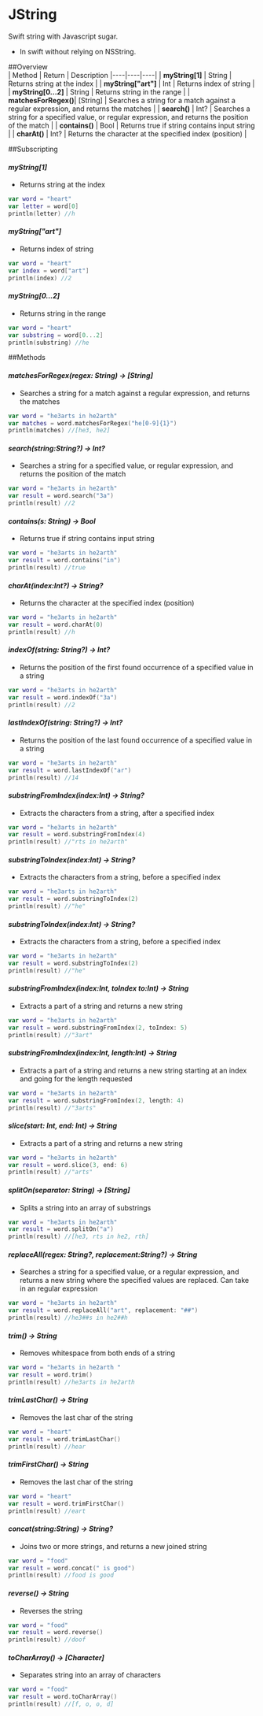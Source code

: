 # JString
Swift string with Javascript sugar.
- In swift without relying on NSString.    

##Overview    
|  Method | Return | Description
|----|----|----|
|  **myString[1]** | String | Returns string at the index |
|  **myString["art"]** | Int | Returns index of string |
|  **myString[0...2]** | String | Returns string in the range  |
|  **matchesForRegex()**| [String] | Searches a string for a match against a regular expression, and returns the matches |
|  **search()** | Int? | Searches a string for a specified value, or regular expression, and returns the position of the match |
|  **contains()** | Bool | Returns true if string contains input string   |
|  **charAt()** | Int? | Returns the character at the specified index (position) |


##Subscripting        
#### *myString[1]*
- Returns string at the index    
````swift
var word = "heart"
var letter = word[0]
println(letter) //h
````    
#### *myString["art"]*
- Returns index of string    
````swift
var word = "heart"
var index = word["art"]
println(index) //2
````    
#### *myString[0...2]*
- Returns string in the range    
````swift
var word = "heart"
var substring = word[0...2]
println(substring) //he
````    
##Methods      
#### *matchesForRegex(regex: String) -> [String]*
- Searches a string for a match against a regular expression, and returns the matches    
````swift
var word = "he3arts in he2arth"
var matches = word.matchesForRegex("he[0-9]{1}")
println(matches) //[he3, he2]
````    
#### *search(string:String?) -> Int?*
- Searches a string for a specified value, or regular expression, and returns the position of the match    
````swift
var word = "he3arts in he2arth"
var result = word.search("3a")
println(result) //2
````    
#### *contains(s: String) -> Bool*
- Returns true if string contains input string   
````swift
var word = "he3arts in he2arth"
var result = word.contains("in")
println(result) //true
````    
#### *charAt(index:Int?) -> String?*
- Returns the character at the specified index (position) 
````swift
var word = "he3arts in he2arth"
var result = word.charAt(0)
println(result) //h
````    
#### *indexOf(string: String?) -> Int?*
- Returns the position of the first found occurrence of a specified value in a string
````swift
var word = "he3arts in he2arth"
var result = word.indexOf("3a")
println(result) //2
````    
#### *lastIndexOf(string: String?) -> Int?*
- Returns the position of the last found occurrence of a specified value in a string
````swift
var word = "he3arts in he2arth"
var result = word.lastIndexOf("ar")
println(result) //14
````    
#### *substringFromIndex(index:Int) -> String?*
- Extracts the characters from a string, after a specified index
````swift
var word = "he3arts in he2arth"
var result = word.substringFromIndex(4)
println(result) //"rts in he2arth"
````    
#### *substringToIndex(index:Int) -> String?*
- Extracts the characters from a string, before a specified index
````swift
var word = "he3arts in he2arth"
var result = word.substringToIndex(2)
println(result) //"he"
````    
#### *substringToIndex(index:Int) -> String?*
- Extracts the characters from a string, before a specified index
````swift
var word = "he3arts in he2arth"
var result = word.substringToIndex(2)
println(result) //"he"
````    
#### *substringFromIndex(index:Int, toIndex to:Int) -> String*
- Extracts a part of a string and returns a new string
````swift
var word = "he3arts in he2arth"
var result = word.substringFromIndex(2, toIndex: 5)
println(result) //"3art"
````    
#### *substringFromIndex(index:Int, length:Int) -> String*
- Extracts a part of a string and returns a new string starting at an index and
    going for the length requested
````swift
var word = "he3arts in he2arth"
var result = word.substringFromIndex(2, length: 4)
println(result) //"3arts"
````    
#### *slice(start: Int, end: Int) -> String*
- Extracts a part of a string and returns a new string
````swift
var word = "he3arts in he2arth"
var result = word.slice(3, end: 6)
println(result) //"arts"
````    
#### *splitOn(separator: String) -> [String]*
- Splits a string into an array of substrings
````swift
var word = "he3arts in he2arth"
var result = word.splitOn("a")
println(result) //[he3, rts in he2, rth]
````    
#### *replaceAll(regex: String?, replacement:String?) -> String*
- Searches a string for a specified value, or a regular expression, and returns a new string where the specified values are replaced. Can take in an regular expression
````swift
var word = "he3arts in he2arth"
var result = word.replaceAll("art", replacement: "##")
println(result) //he3##s in he2##h
````    
#### *trim() -> String*
- Removes whitespace from both ends of a string
````swift
var word = "he3arts in he2arth "
var result = word.trim()
println(result) //he3arts in he2arth
````    
#### *trimLastChar() -> String*
- Removes the last char of the string
````swift
var word = "heart"
var result = word.trimLastChar()
println(result) //hear
````    
#### *trimFirstChar() -> String*
- Removes the last char of the string
````swift
var word = "heart"
var result = word.trimFirstChar()
println(result) //eart
````    
#### *concat(string:String) -> String?*
- Joins two or more strings, and returns a new joined string
````swift
var word = "food"
var result = word.concat(" is good")
println(result) //food is good
````    
#### *reverse() -> String*
- Reverses the string
````swift
var word = "food"
var result = word.reverse()
println(result) //doof
````    
#### *toCharArray() -> [Character]*
- Separates string into an array of characters
````swift
var word = "food"
var result = word.toCharArray()
println(result) //[f, o, o, d]
````    
